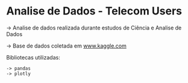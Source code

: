 # Analise de Dados - Telecom Users

-> Analise de dados realizada durante estudos de Ciência e Analise de Dados

-> Base de dados coletada em www.kaggle.com

Bibliotecas utilizadas:

    -> pandas
    -> plotly

